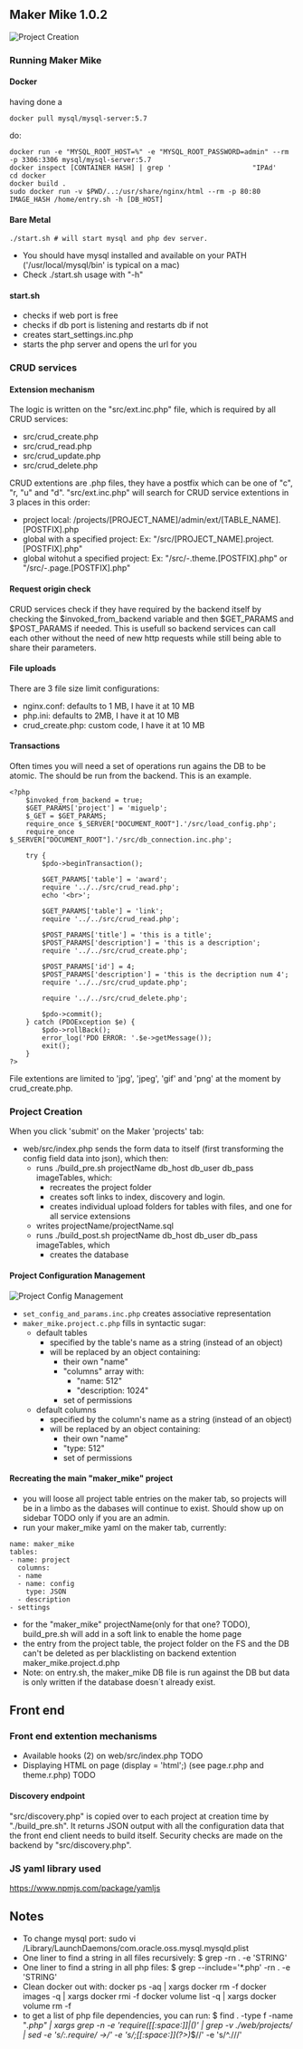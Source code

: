 ## Maker Mike 1.0.2
![Project Creation](README_resources/Project_Creation.png)

### Running Maker Mike

#### Docker
having done a 
```
docker pull mysql/mysql-server:5.7
```
do:
```
docker run -e "MYSQL_ROOT_HOST=%" -e "MYSQL_ROOT_PASSWORD=admin" --rm -p 3306:3306 mysql/mysql-server:5.7
docker inspect [CONTAINER HASH] | grep '                    "IPAd'
cd docker
docker build .
sudo docker run -v $PWD/..:/usr/share/nginx/html --rm -p 80:80 IMAGE_HASH /home/entry.sh -h [DB_HOST]
```

#### Bare Metal
	./start.sh # will start mysql and php dev server.
- You should have mysql installed and available on your PATH ('/usr/local/mysql/bin' is typical on a mac)
- Check ./start.sh usage with "-h"

#### start.sh
- checks if web port is free
- checks if db port is listening and restarts db if not
- creates start_settings.inc.php
- starts the php server and opens the url for you

### CRUD services

#### Extension mechanism
The logic is written on the "src/ext.inc.php" file, which is required by all CRUD services:
- src/crud_create.php
- src/crud_read.php
- src/crud_update.php
- src/crud_delete.php

CRUD extentions are .php files, they have a postfix which can be one of "c", "r, "u" and "d".
"src/ext.inc.php" will search for CRUD service extentions in 3 places in this order:
- project local: /projects/[PROJECT_NAME]/admin/ext/[TABLE_NAME].[POSTFIX].php
- global with a specified project: Ex: "/src/[PROJECT_NAME].project.[POSTFIX].php"
- global witohut a specified project: Ex: "/src/-.theme.[POSTFIX].php" or "/src/-.page.[POSTFIX].php"

#### Request origin check
CRUD services check if they have required by the backend itself by checking the $invoked_from_backend variable and then $GET_PARAMS and $POST_PARAMS if needed.
This is usefull so backend services can call each other without the need of new http requests while still being able to share their parameters.

#### File uploads
There are 3 file size limit configurations:
- nginx.conf: defaults to 1 MB, I have it at 10 MB
- php.ini: defaults to 2MB, I have it at 10 MB
- crud_create.php: custom code, I have it at 10 MB

#### Transactions
Often times you will need a set of operations run agains the DB to be atomic. The should be run from the backend. This is an example. 
```
<?php 
	$invoked_from_backend = true;
	$GET_PARAMS['project'] = 'miguelp';
    $_GET = $GET_PARAMS;
	require_once $_SERVER["DOCUMENT_ROOT"].'/src/load_config.php';
	require_once $_SERVER["DOCUMENT_ROOT"].'/src/db_connection.inc.php';

    try {
    	$pdo->beginTransaction();

		$GET_PARAMS['table'] = 'award';
		require '../../src/crud_read.php';
		echo '<br>';

		$GET_PARAMS['table'] = 'link';
		require '../../src/crud_read.php';

		$POST_PARAMS['title'] = 'this is a title';
		$POST_PARAMS['description'] = 'this is a description';
		require '../../src/crud_create.php';

	    $POST_PARAMS['id'] = 4;
		$POST_PARAMS['description'] = 'this is the decription num 4';
		require '../../src/crud_update.php';

		require '../../src/crud_delete.php';

        $pdo->commit();
    } catch (PDOException $e) {
        $pdo->rollBack();
        error_log('PDO ERROR: '.$e->getMessage());
        exit();
    }
?>
```

File extentions are limited to 'jpg', 'jpeg', 'gif' and 'png' at the moment by crud_create.php.

### Project Creation
When you click 'submit' on the Maker 'projects' tab:
- web/src/index.php sends the form data to itself (first transforming the config field data into json), which then:
	- runs ./build_pre.sh projectName db_host db_user db_pass imageTables, which:
		- recreates the project folder
		- creates soft links to index, discovery and login.
		- creates individual upload folders for tables with files, and one for all service extensions
	- writes projectName/projectName.sql
	- runs ./build_post.sh projectName db_host db_user db_pass imageTables, which
		- creates the database

#### Project Configuration Management
![Project Config Management](README_resources/Project_Config_Management.png)
- `set_config_and_params.inc.php` creates associative representation
- `maker_mike.project.c.php` fills in syntactic sugar:
	- default tables
		- specified by the table's name as a string (instead of an object)
		- will be replaced by an object containing:
			- their own "name"
			- "columns" array with:
				- "name: 512"
				- "description: 1024"
			- set of permissions
	- default columns
		- specified by the column's name as a string (instead of an object)
		- will be replaced by an object containing:
			- their own "name"
			- "type: 512"
			- set of permissions

#### Recreating the main "maker_mike" project
- you will loose all project table entries on the maker tab, so projects will be in a limbo as the dabases will continue to exist. Should show up on sidebar TODO only if you are an admin.
- run your maker_mike yaml on the maker tab, currently:
```
name: maker_mike
tables:
- name: project
  columns:
  - name
  - name: config 
    type: JSON 
  - description
- settings
```
- for the "maker_mike" projectName(only for that one? TODO), build_pre.sh will add in a soft link to enable the home page
- the entry from the project table, the project folder on the FS and the DB can't be deleted as per blacklisting on backend extention maker_mike.project.d.php
- Note: on entry.sh, the maker_mike DB file is run against the DB but data is only written if the database doesn´t already exist.

## Front end

### Front end extention mechanisms
- Available hooks (2) on web/src/index.php TODO 
- Displaying HTML on page (display = 'html';) (see page.r.php and theme.r.php) TODO

#### Discovery endpoint
"src/discovery.php" is copied over to each project at creation time by "./build_pre.sh". It returns JSON output with all the configuration data that the front end client needs to build itself. Security checks are made on the backend by "src/discovery.php".

### JS yaml library used
https://www.npmjs.com/package/yamljs

## Notes
- To change mysql port: sudo vi /Library/LaunchDaemons/com.oracle.oss.mysql.mysqld.plist
- One liner to find a string in all files recursively:
$ grep -rn . -e 'STRING'
- One liner to find a string in all php files:
$ grep --include='\*.php' -rn . -e 'STRING'
- Clean docker out with:
docker ps -aq | xargs docker rm -f
docker images -q | xargs docker rmi -f
docker volume list -q | xargs docker volume rm -f
- to get a list of php file dependencies, you can run:
$ find . -type f -name "*.php" | xargs grep -n -e 'require\([[:space:]]\|(\)' | grep -v ./web/projects/ | sed -e 's/:.*require/ ->/' -e 's/;[[:space:]]*\(\?>\)*$//' -e 's/^\.\///'